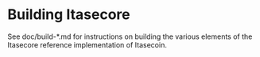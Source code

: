 Building Itasecore
================

See doc/build-*.md for instructions on building the various
elements of the Itasecore reference implementation of Itasecoin.
